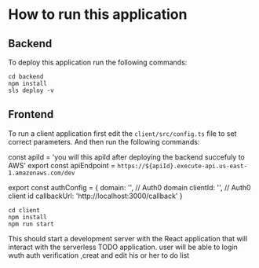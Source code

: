 
# How to run this application

## Backend

To deploy this application run the following commands:

```
cd backend
npm install
sls deploy -v
```

## Frontend

To run a client application first edit the `client/src/config.ts` file to set correct parameters. And then run the following commands:

const apiId = 'you will this apiId after deploying the backend succefuly to AWS'
export const apiEndpoint = `https://${apiId}.execute-api.us-east-1.amazonaws.com/dev`

export const authConfig = {
  domain: '',           // Auth0 domain
  clientId: '',  // Auth0 client id
  callbackUrl: 'http://localhost:3000/callback'
}
```
cd client
npm install
npm run start
```

This should start a development server with the React application that will interact with the serverless TODO application.
user will be able to login wuth auth verification ,creat and edit his or her to do list 



